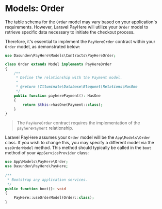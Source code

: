 # Models: Order

The table schema for the `Order` model may vary based on your application's requirements. However, Laravel PayHere will utilize your `Order` model to retrieve specific data necessary to initiate the checkout process.

Therefore, it's essential to implement the `PayHereOrder` contract within your `Order` model, as demonstrated below:

```php
use Dasundev\PayHere\Models\Contracts\PayHereOrder;

class Order extends Model implements PayHereOrder
{
    /**
     * Define the relationship with the Payment model.
     *
     * @return \Illuminate\Database\Eloquent\Relations\HasOne
     */
    public function payherePayment(): HasOne
    {
        return $this->hasOne(Payment::class);
    }
}
```

> The `PayHereOrder` contract requires the implementation of the `payherePayment` relationship.

Laravel PayHere assumes your `Order` model will be the `App\Models\Order` class. If you wish to change this, you may specify a different model via the `useOrderModel` method. This method should typically be called in the `boot` method of your `AppServiceProvider` class:

```php
use App\Models\PayHere\Order;
use Dasundev\PayHere\PayHere;
 
/**
 * Bootstrap any application services.
 */
public function boot(): void
{
    PayHere::useOrderModel(Order::class);
}
```
